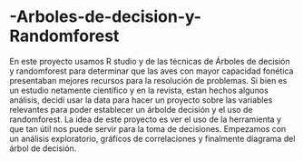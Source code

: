 # -Arboles-de-decision-y-Randomforest
En este proyecto usamos R studio y de las técnicas de Árboles de decisión y randomforest para determinar que las aves con mayor capacidad fonética presentaban mejores recursos para la resolución de problemas. Si bien es un estudio netamente científico y en la revista, estan hechos algunos análisis, decidí usar la data para hacer un proyecto sobre las variables relevantes para poder establecer un árbolde decisión y el uso de randomforest. La idea de este proyecto es ver el uso de la herramienta y que tan útil nos puede servir para la toma de decisiones. Empezamos con un análisis exploratorio, gráficos de correlaciones y finalmente diagrama del árbol de decisión.
